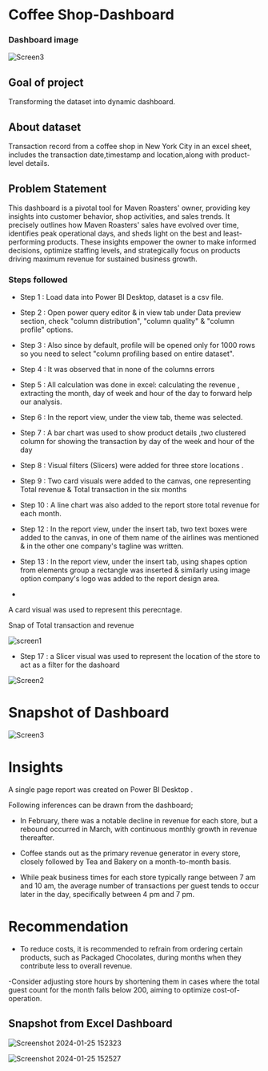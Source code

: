 # Coffee Shop-Dashboard

### Dashboard image
 ![Screen3](https://github.com/OjeabuluFaith/Excel-Project/assets/67393979/6cc69626-9365-4012-8f8a-d9dd2d1fcf5d)

## Goal of project 
Transforming the dataset into dynamic dashboard. 

## About dataset 
Transaction record from a coffee shop in New York City in an excel sheet, includes the transaction date,timestamp and location,along with product-level details.



## Problem Statement

This dashboard is a pivotal tool for Maven Roasters' owner, providing key insights into customer behavior, shop activities, and sales trends. It precisely outlines how Maven Roasters' sales have evolved over time, identifies peak operational days, and sheds light on the best and least-performing products. These insights empower the owner to make informed decisions, optimize staffing levels, and strategically focus on products driving maximum revenue for sustained business growth.




### Steps followed 

- Step 1 : Load data into Power BI Desktop, dataset is a csv file.
- Step 2 : Open power query editor & in view tab under Data preview section, check "column distribution", "column quality" & "column profile" options.
- Step 3 : Also since by default, profile will be opened only for 1000 rows so you need to select "column profiling based on entire dataset".
- Step 4 : It was observed that in none of the columns errors

- Step 5 : All calculation was done in excel: calculating the revenue , extracting the month, day of week and hour of the day to forward help our analysis.

- Step 6 : In the report view, under the view tab, theme was selected.
- Step 7 : A bar chart was used to show product details ,two clustered column  for showing the transaction by day of the week and hour of the day 



- Step 8 : Visual filters (Slicers) were added for three store locations .
- Step 9 : Two card visuals were added to the canvas, one representing Total revenue & Total transaction in the six months
           
- Step 10 : A line chart was also added to the report store total revenue for each month.

- Step 12 : In the report view, under the insert tab, two text boxes were added to the canvas, in one of them name of the airlines was mentioned & in the other one company's tagline was written.
- Step 13 : In the report view, under the insert tab, using shapes option from elements group a rectangle was inserted & similarly using image option company's logo was added to the report design area. 


        
 -
 
 A card visual was used to represent this perecntage.
 
 Snap of Total transaction and revenue
 
 ![screen1](https://github.com/OjeabuluFaith/Excel-Project/assets/67393979/5a4ad89c-79ad-448d-9b6b-b4945189da18)
 
 - Step 17 : a Slicer visual was used to represent the location of the store to act as a filter for the dashoard 
 
![Screen2](https://github.com/OjeabuluFaith/Excel-Project/assets/67393979/ba858ede-d3b5-40a6-b637-b375b8b95c3f)
 
 

# Snapshot of Dashboard 

![Screen3](https://github.com/OjeabuluFaith/Excel-Project/assets/67393979/6cc69626-9365-4012-8f8a-d9dd2d1fcf5d)

 


# Insights

A single page report was created on Power BI Desktop .

Following inferences can be drawn from the dashboard;

- In February, there was a notable decline in revenue for each store, but a rebound occurred in March, with continuous monthly growth in revenue thereafter.

- Coffee stands out as the primary revenue generator in every store, closely followed by Tea and Bakery on a month-to-month basis.

- While peak business times for each store typically range between 7 am and 10 am, the average number of transactions per guest tends to occur later in the day, specifically between 4 pm and 7 pm.

# Recommendation

- To reduce costs, it is recommended to refrain from ordering certain products, such as Packaged Chocolates, during months when they contribute less to overall revenue.

-Consider adjusting store hours by shortening them in cases where the total guest count for the month falls below 200, aiming to optimize cost-of-operation.



## Snapshot from Excel Dashboard 
![Screenshot 2024-01-25 152323](https://github.com/OjeabuluFaith/Excel-Project/assets/67393979/2a8e4253-2a54-471a-9efd-f69de212ebb4)

![Screenshot 2024-01-25 152527](https://github.com/OjeabuluFaith/Excel-Project/assets/67393979/3f97eb81-ea3b-4105-903c-5c48d5000e41)


